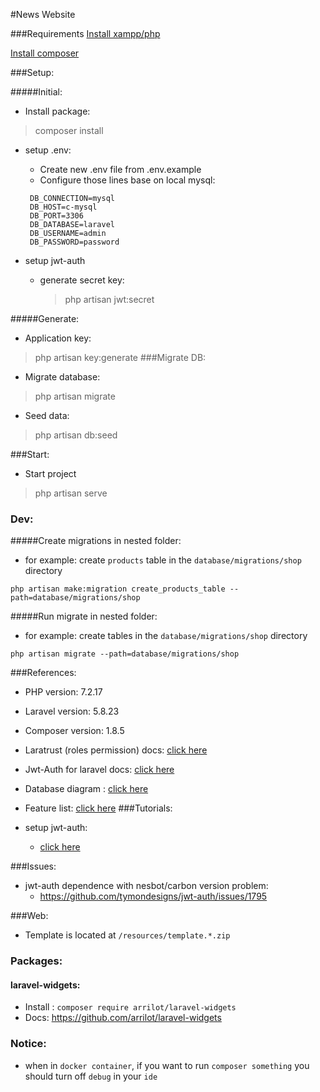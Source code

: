 #News Website

###Requirements 
[Install xampp/php](https://www.apachefriends.org/download.html)

[Install composer](https://getcomposer.org/download/)

###Setup:

#####Initial:
- Install package:
> composer install

- setup .env:
    
  - Create new .env file from .env.example
  - Configure those lines base on local mysql:
  
   ```
    DB_CONNECTION=mysql
    DB_HOST=c-mysql
    DB_PORT=3306
    DB_DATABASE=laravel
    DB_USERNAME=admin
    DB_PASSWORD=password
    ```
- setup jwt-auth
    - generate secret key:
        > php artisan jwt:secret

#####Generate:
- Application key:
> php artisan key:generate
###Migrate DB:
- Migrate database:
> php artisan migrate

- Seed data:
> php artisan db:seed

###Start:
 - Start project
 >php artisan serve
### Dev:
#####Create migrations in nested folder:
- for example: create `products` table in the `database/migrations/shop` directory

`php artisan make:migration create_products_table --path=database/migrations/shop`

#####Run migrate in nested folder:
- for example: create tables in the `database/migrations/shop` directory

`php artisan migrate --path=database/migrations/shop`

###References:
- PHP version: 7.2.17
- Laravel version: 5.8.23
- Composer version:  1.8.5 
- Laratrust (roles permission) docs: [click here](https://laratrust.santigarcor.me/docs/5.2/)
- Jwt-Auth for laravel docs: [click here](https://github.com/tymondesigns/jwt-auth/wiki)
- Database diagram : 
   [click here](https://dbdiagram.io/d)
   
- Feature list:
   [click here](https://docs.google.com/spreadsheets/d/1TFkghfz0FBN7LW4tB7_G59cla6X2Wb6snw6Ga4Je2tM/edit)
 ###Tutorials:
 - setup jwt-auth:
    - [click here](https://medium.com/@pramestyan/simple-user-authentication-api-with-laravel-and-jwt-authentication-384b4edbe76c)
 
 ###Issues:
 - jwt-auth dependence with nesbot/carbon version problem:
    - https://github.com/tymondesigns/jwt-auth/issues/1795
    
  ###Web:
  - Template is located at `/resources/template.*.zip`
  
  ### Packages:
  
  #### laravel-widgets:
  - Install : `composer require arrilot/laravel-widgets`
  - Docs: https://github.com/arrilot/laravel-widgets
  
  ### Notice:
  - when in `docker container`, if you want to run `composer something` you should turn off `debug` in your `ide` 